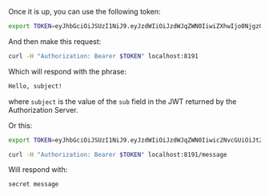 Once it is up, you can use the following token:

```bash
export TOKEN=eyJhbGciOiJSUzI1NiJ9.eyJzdWIiOiJzdWJqZWN0IiwiZXhwIjo0NjgzODA1MTI4fQ.ULEPdHG-MK5GlrTQMhgqcyug2brTIZaJIrahUeq9zaiwUSdW83fJ7W1IDd2Z3n4a25JY2uhEcoV95lMfccHR6y_2DLrNvfta22SumY9PEDF2pido54LXG6edIGgarnUbJdR4rpRe_5oRGVa8gDx8FnuZsNv6StSZHAzw5OsuevSTJ1UbJm4UfX3wiahFOQ2OI6G-r5TB2rQNdiPHuNyzG5yznUqRIZ7-GCoMqHMaC-1epKxiX8gYXRROuUYTtcMNa86wh7OVDmvwVmFioRcR58UWBRoO1XQexTtOQq_t8KYsrPZhb9gkyW8x2bAQF-d0J0EJY8JslaH6n4RBaZISww
```

And then make this request:

```bash
curl -H "Authorization: Bearer $TOKEN" localhost:8191
```

Which will respond with the phrase:

```bash
Hello, subject!
```

where `subject` is the value of the `sub` field in the JWT returned by the Authorization Server.

Or this:

```bash
export TOKEN=eyJhbGciOiJSUzI1NiJ9.eyJzdWIiOiJzdWJqZWN0Iiwic2NvcGUiOiJtZXNzYWdlOnJlYWQiLCJleHAiOjQ2ODM4MDUxNDF9.h-j6FKRFdnTdmAueTZCdep45e6DPwqM68ZQ8doIJ1exi9YxAlbWzOwId6Bd0L5YmCmp63gGQgsBUBLzwnZQ8kLUgUOBEC3UzSWGRqMskCY9_k9pX0iomX6IfF3N0PaYs0WPC4hO1s8wfZQ-6hKQ4KigFi13G9LMLdH58PRMK0pKEvs3gCbHJuEPw-K5ORlpdnleUTQIwINafU57cmK3KocTeknPAM_L716sCuSYGvDl6xUTXO7oPdrXhS_EhxLP6KxrpI1uD4Ea_5OWTh7S0Wx5LLDfU6wBG1DowN20d374zepOIEkR-Jnmr_QlR44vmRqS5ncrF-1R0EGcPX49U6A

curl -H "Authorization: Bearer $TOKEN" localhost:8191/message
```

Will respond with:

```bash
secret message
```
